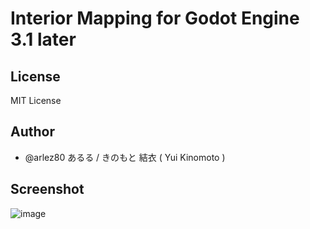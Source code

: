# Interior Mapping for Godot Engine 3.1 later

## License

MIT License

## Author

* @arlez80 あるる / きのもと 結衣 ( Yui Kinomoto )

## Screenshot

![image](https://bitbucket.org/arlez80/interior-mapping/downloads/screenshot.PNG)
